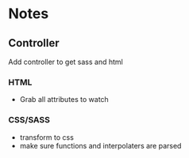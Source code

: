 # Notes

## Controller
Add controller to get sass and html

### HTML
* Grab all attributes to watch

### CSS/SASS
* transform to css 
* make sure functions and interpolaters are parsed
